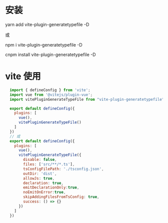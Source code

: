 # 安装
yarn add vite-plugin-generatetypefile -D

或

npm i vite-plugin-generatetypefile -D

cnpm install vite-plugin-generatetypefile -D

# vite 使用
```js
  import { defineConfig } from 'vite';
  import vue from '@vitejs/plugin-vue';
  import vitePluginGenerateTypeFile from "vite-plugin-generatetypefile";

  export default defineConfig({
    plugins: [
      vue(),
      vitePluginGenerateTypeFile()
    ]
  })
  // 或
  export default defineConfig({
    plugins: [
      vue(),
      vitePluginGenerateTypeFile({
        disable: false,
        files: ['src/**/*.ts'],
        tsConfigFilePath: './tsconfig.json',
        outDir: 'dist',
        allowJs: true,
        declaration: true,
        emitDeclarationOnly:true,
        noEmitOnError:true,
        skipAddingFilesFromTsConfig: true,
        success: () => {}
      })
    ]
  })
```
